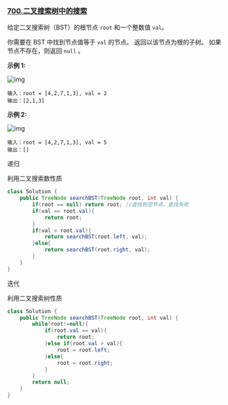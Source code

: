 ### [700.二叉搜索树中的搜索](https://leetcode.cn/problems/search-in-a-binary-search-tree/)

给定二叉搜索树（BST）的根节点 `root` 和一个整数值 `val`。

你需要在 BST 中找到节点值等于 `val` 的节点。 返回以该节点为根的子树。 如果节点不存在，则返回 `null` 。

 

**示例 1:**

![img](https://assets.leetcode.com/uploads/2021/01/12/tree1.jpg)

```
输入：root = [4,2,7,1,3], val = 2
输出：[2,1,3]
```

**示例 2:**

![img](https://assets.leetcode.com/uploads/2021/01/12/tree2.jpg)

```
输入：root = [4,2,7,1,3], val = 5
输出：[]
```





递归

利用二叉搜索数性质

```java
class Solution {
    public TreeNode searchBST(TreeNode root, int val) {
        if(root == null) return root; //查找到空节点，查找失败
        if(val == root.val){
            return root;
        }
        if(val < root.val){
            return searchBST(root.left, val);
        }else{
            return searchBST(root.right, val);
        }
    }
}
```



迭代

利用二叉搜索树性质

```java
class Solution {
    public TreeNode searchBST(TreeNode root, int val) {
        while(root!=null){
            if(root.val == val){
                return root;
            }else if(root.val > val){
                root = root.left;
            }else{
                root = root.right;
            }
        }
        return null;
    }
}
```

